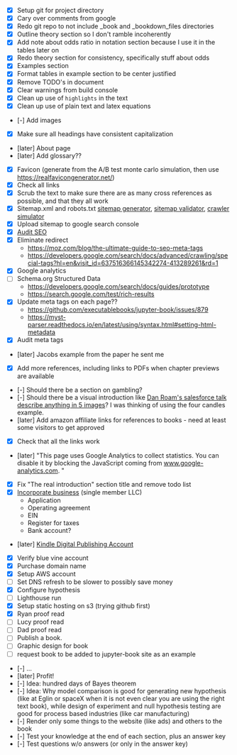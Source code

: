 - [x] Setup git for project directory
- [x] Cary over comments from google
- [x] Redo git repo to not include _book and _bookdown_files directories
- [x] Outline theory section so I don't ramble incoherently 
- [x] Add note about odds ratio in notation section because I use it in the tables later on
- [x] Redo theory section for consistency, specifically stuff about odds
- [x] Examples section
- [x] Format tables in example section to be center justified
- [x] Remove TODO's in document
- [x] Clear warnings from build console
- [x] Clean up use of `highlights` in the text
- [x] Clean up use of plain text and latex equations
- [-] Add images
- [x] Make sure all headings have consistent capitalization
- [later] About page
- [later] Add glossary??
- [x] Favicon (generate from the A/B test monte carlo simulation, then use https://realfavicongenerator.net/)
- [x] Check all links
- [x] Scrub the text to make sure there are as many cross references as possible, and that they all work 
- [x] Sitemap.xml and robots.txt [sitemap generator](https://timestampgenerator.com/xml-sitemap-from-list), [sitemap validator](https://www.xml-sitemaps.com/validate-xml-sitemap.html), [crawler simulator](https://www.xml-sitemaps.com/se-bot-simulator.html)
- [x] Upload sitemap to google search console
- [x] [Audit SEO](https://www.seoptimer.com/)
- [x] Eliminate redirect
  - https://moz.com/blog/the-ultimate-guide-to-seo-meta-tags
  - https://developers.google.com/search/docs/advanced/crawling/special-tags?hl=en&visit_id=637516366145342274-413289261&rd=1
- [x] Google analytics
- [ ] Schema.org Structured Data
  - https://developers.google.com/search/docs/guides/prototype
  - https://search.google.com/test/rich-results
- [x] Update meta tags on each page??
  - https://github.com/executablebooks/jupyter-book/issues/879
  - https://myst-parser.readthedocs.io/en/latest/using/syntax.html#setting-html-metadata
- [x] Audit meta tags
- [later] Jacobs example from the paper he sent me
- [x] Add more references, including links to PDFs when chapter previews are available
- [-] Should there be a section on gambling?
- [-] Should there be a visual introduction like [Dan Roam's salesforce talk describe anything in 5 images](https://www.salesforce.com/video/3620187/)? I was thinking of using the four candles example.
- [later] Add amazon affiliate links for references to books - need at least some visitors to get approved
- [x] Check that all the links work
- [later] "This page uses Google Analytics to collect statistics. You can disable it by blocking the JavaScript coming from www.google-analytics.com. "
- [x] Fix "The real introduction" section title and remove todo list
- [x] [Incorporate business](https://www.thebalancesmb.com/how-to-form-an-llc-397581) (single member LLC)
  - Application
  - Operating agreement
  - EIN
  - Register for taxes
  - Bank account?
- [later] [Kindle Digital Publishing Account](https://kdp.amazon.com)
- [x] Verify blue vine account
- [X] Purchase domain name
- [x] Setup AWS account
- [ ] Set DNS refresh to be slower to possibly save money
- [x] Configure hypothesis
- [ ] Lighthouse run
- [X] Setup static hosting on s3 (trying github first)
- [X] Ryan proof read
- [ ] Lucy proof read
- [ ] Dad proof read
- [ ] Publish a book.
- [ ] Graphic design for book
- [ ] request book to be added to jupyter-book site as an example
- [-] ...
- [later] Profit!
- [-] Idea: hundred days of Bayes theorem
- [-] Idea: Why model comparison is good for generating new hypothesis (like at Eglin or spaceX when it is not even clear you are using the right text book), while design of experiment and null hypothesis testing are good for process based industries (like car manufacturing)
- [-] Render only some things to the website (like ads) and others to the book
- [-] Test your knowledge at the end of each section, plus an answer key
- [-] Test questions w/o answers (or only in the answer key)
